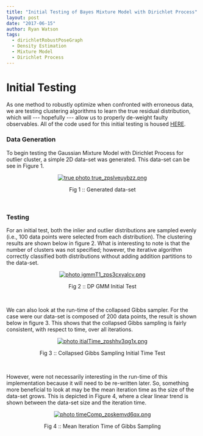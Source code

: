 ```yaml
---
title: "Initial Testing of Bayes Mixture Model with Dirichlet Process"
layout: post
date: "2017-06-15"
author: Ryan Watson 
tags:
  - dirichletRobustPoseGraph
  - Density Estimation
  - Mixture Model
  - Dirichlet Process
---
```


# Initial Testing 

As one method to robustly optimize when confronted with erroneous data, we are 
testing clustering algorithms to learn the true residual distribution, which 
will --- hopefully --- allow us to properly de-weight faulty observables. All of 
the code used for this initial testing is housed 
[HERE](https://github.com/watsonryan/summerAFIT/tree/master/bayes_gmm).

### Data Generation 

To begin testing the Gaussian Mixture Model with Dirichlet Process for outlier 
cluster, a simple 2D data-set was generated. This data-set can be see in Figure 1. 

<p align="center">
<a href="https://lh3.googleusercontent.com/n0IFvZrMP-A_nJlNaxaCBcmGvHWyKGqp1zrMpup7Nzs9kaFKouVzfhxSOGNcp9XUwZOeuJgApgCsalw6h2Skfm9UkbiUaCgamzxAvLirMA10fEJVaLz8QMbQkudxu-o9m0DY8DFehw=w630-h355-no" target="_blank"><img src="https://lh3.googleusercontent.com/n0IFvZrMP-A_nJlNaxaCBcmGvHWyKGqp1zrMpup7Nzs9kaFKouVzfhxSOGNcp9XUwZOeuJgApgCsalw6h2Skfm9UkbiUaCgamzxAvLirMA10fEJVaLz8QMbQkudxu-o9m0DY8DFehw=w630-h355-no" border="0" alt="true photo true_zpslveuybzz.png"/></a>
</p>
<p align="center">
Fig 1 :: Generated data-set  
</p>
<br>


### Testing 


For an initial test, both the inlier and outlier distributions are sampled 
evenly (i.e., 100 data points were selected from each distribution). The clustering 
results are shown below in figure 2. What is interesting to note is that the number 
of clusters was not specified; however, the iterative algorithm correctly classified 
both distributions without adding addition partitions to the data-set.


<p align="center">
<a href="https://lh3.googleusercontent.com/3vTA_STPi7iPA66wi1rjK7eBZzWYbs7Gto2drc_pVm92rJi1y_580LGqlWxWwkdga5e8MKCxuSeW6zFCfU46cLy-XyhS1hD1kkIokCHhKREk4NvNvnbJ_t9c4ltIHwZusB2fmyKAwA=w630-h344-no" target="_blank"><img src="https://lh3.googleusercontent.com/3vTA_STPi7iPA66wi1rjK7eBZzWYbs7Gto2drc_pVm92rJi1y_580LGqlWxWwkdga5e8MKCxuSeW6zFCfU46cLy-XyhS1hD1kkIokCHhKREk4NvNvnbJ_t9c4ltIHwZusB2fmyKAwA=w630-h344-no" border="0" alt=" photo igmmT1_zps3cxyalcv.png"/></a>
</p>
<p align="center">
Fig 2 :: DP GMM Initial Test  
</p>
<br>

We can also look at the run-time of the collapsed Gibbs sampler. For the case 
were our data-set is composed of 200 data points, the result is shown below in 
figure 3. This shows that the collapsed Gibbs sampling is fairly consistent, with
respect to time, over all iterations.

<p align="center">
<a href="https://lh3.googleusercontent.com/mlQh9s_bSM6I_y6cEv75Yx_-xut8-FP3rOHDP-b_6Xsl_FqkQcNcKsNZiOnDRvVwv744wveL62qPCewznqmi8eWzZddF7yovcTEHCTrfjpzYXDOUbJLYabN9WkpDgprl5oQLdbOspw=w630-h312-no" target="_blank"><img src="https://lh3.googleusercontent.com/mlQh9s_bSM6I_y6cEv75Yx_-xut8-FP3rOHDP-b_6Xsl_FqkQcNcKsNZiOnDRvVwv744wveL62qPCewznqmi8eWzZddF7yovcTEHCTrfjpzYXDOUbJLYabN9WkpDgprl5oQLdbOspw=w630-h312-no" border="0" alt=" photo itialTime_zpshhv3qg1x.png"/></a>
</p>
<p align="center">
Fig 3 :: Collapsed Gibbs Sampling Initial Time Test  
</p>
<br>


However, were not necessarily interesting in the run-time of this implementation 
because it will need to be re-written later. So, something more beneficial to look 
at may be the mean iteration time as the size of the data-set grows. This is depicted 
in Figure 4, where a clear linear trend is shown between the data-set size 
and the iteration time.

<p align="center">
<a href="https://lh3.googleusercontent.com/bNjcwx9Ffl32TyqeOuRKnfgRVn0b9mPIIXiO9LFrWJfvR_hblJrOJFciEZpyNn_QtAX0PraibhKz2Tu41CQFM3cr59ufSif35uDpu4Y0DtTiOjelGXDB0Z-gmLGMGy92D-MozRdyjw=w630-h312-no" target="_blank"><img src="https://lh3.googleusercontent.com/bNjcwx9Ffl32TyqeOuRKnfgRVn0b9mPIIXiO9LFrWJfvR_hblJrOJFciEZpyNn_QtAX0PraibhKz2Tu41CQFM3cr59ufSif35uDpu4Y0DtTiOjelGXDB0Z-gmLGMGy92D-MozRdyjw=w630-h312-no" border="0" alt=" photo timeComp_zpskemvd6qx.png"/></a>
</p>
<p align="center">
Fig 4 :: Mean Iteration Time of Gibbs Sampling  
</p>
<br>


